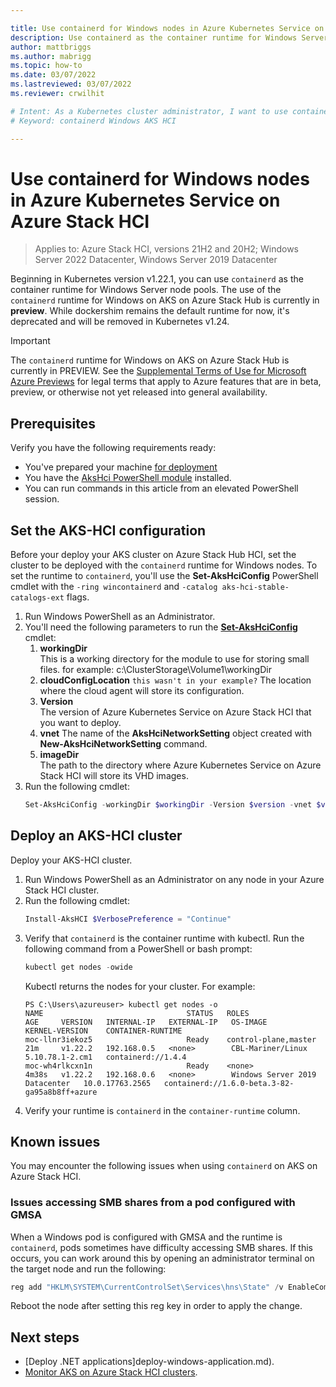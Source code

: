 ```yaml
---

title: Use containerd for Windows nodes in Azure Kubernetes Service on Azure Stack HCI
description: Use containerd as the container runtime for Windows Server node pools on Azure Kubernetes Service on Azure Stack HCI.
author: mattbriggs
ms.author: mabrigg
ms.topic: how-to
ms.date: 03/07/2022
ms.lastreviewed: 03/07/2022
ms.reviewer: crwilhit

# Intent: As a Kubernetes cluster administrator, I want to use containerd as my runtime so that my cluster is ready for the deprecation of dockershim.
# Keyword: containerd Windows AKS HCI

---
```


# Use containerd for Windows nodes in Azure Kubernetes Service on Azure Stack HCI

> Applies to: Azure Stack HCI, versions 21H2 and 20H2; Windows Server 2022 Datacenter, Windows Server 2019 Datacenter

Beginning in Kubernetes version v1.22.1, you can use `containerd` as the container runtime for Windows Server node pools. The use of the `containerd` runtime for Windows on AKS on Azure Stack Hub is currently in **preview**. While dockershim remains the default runtime for now, it's deprecated and will be removed in Kubernetes v1.24.

> [!IMPORTANT]  
> The `containerd` runtime for Windows on AKS on Azure Stack Hub is currently in PREVIEW.
> See the [Supplemental Terms of Use for Microsoft Azure Previews](https://azure.microsoft.com/support/legal/preview-supplemental-terms/) for legal terms that apply to Azure features that are in beta, preview, or otherwise not yet released into general availability.

## Prerequisites

Verify you have the following requirements ready:

- You've prepared your machine [for deployment](/azure-stack/aks-hci/prestage-cluster-service-host-create#step-2-prepare-your-machines-for-deployment)
- You have the [AksHci PowerShell module](./kubernetes-walkthrough-powershell.md#install-the-akshci-powershell-module) installed.
- You can run commands in this article from an elevated PowerShell session.

<!-- 4. H2s 
Required. A how-to article explains how to do a task. The bulk of each H2 should be 
a procedure.
-->

## Set the AKS-HCI configuration

Before your deploy your AKS cluster on Azure Stack Hub HCI, set the cluster to be deployed with the `containerd` runtime for Windows nodes. To set the runtime to `containerd`, you'll use the **Set-AksHciConfig** PowerShell cmdlet with the `-ring wincontainerd` and `-catalog aks-hci-stable-catalogs-ext` flags.

1. Run Windows PowerShell as an Administrator.
1. You'll need the following parameters to run the **[Set-AksHciConfig](./reference/ps/set-akshciconfig.md)** cmdlet:
    1. **workingDir**  
        This is a working directory for the module to use for storing small files. for example: c:\ClusterStorage\Volume1\workingDir
    1. **cloudConfigLocation** `this wasn't in your example?`
        The location where the cloud agent will store its configuration. 
    1. **Version**  
        The version of Azure Kubernetes Service on Azure Stack HCI that you want to deploy. 
    1. **vnet**
        The name of the **AksHciNetworkSetting** object created with **New-AksHciNetworkSetting** command.
    1. **imageDir**  
        The path to the directory where Azure Kubernetes Service on Azure Stack HCI will store its VHD images.
1. Run the following cmdlet:
    ```powershell
    Set-AksHciConfig -workingDir $workingDir -Version $version -vnet $vnet -imageDir $imageStore -skipHostLimitChecks -ring wincontainerd -catalog aks-hci-stable-catalogs-ext
    ```

## Deploy an AKS-HCI cluster

Deploy your AKS-HCI cluster.
1. Run Windows PowerShell as an Administrator on any node in your Azure Stack HCI cluster.
1. Run the following cmdlet:
    ```PowerShell
    Install-AksHCI $VerbosePreference = "Continue"
    ```
1. Verify that `containerd` is the container runtime with kubectl. Run the following command from a PowerShell or bash prompt:
    ```PowerShell
    kubectl get nodes -owide
    ```
    Kubectl returns the nodes for your cluster. For example:
    ```output
    PS C:\Users\azureuser> kubectl get nodes -o 
    NAME                                STATUS   ROLES                  AGE     VERSION   INTERNAL-IP   EXTERNAL-IP   OS-IMAGE                         KERNEL-VERSION    CONTAINER-RUNTIME
    moc-llnr3iekoz5                     Ready    control-plane,master   21m     v1.22.2   192.168.0.5   <none>        CBL-Mariner/Linux                5.10.78.1-2.cm1   containerd://1.4.4
    moc-wh4rlkcxn1n                     Ready    <none>                 4m38s   v1.22.2   192.168.0.6   <none>        Windows Server 2019 Datacenter   10.0.17763.2565   containerd://1.6.0-beta.3-82-ga95a8b8ff+azure
    ```
1. Verify your runtime is `containerd` in the `container-runtime` column.

## Known issues

You may encounter the following issues when using `containerd` on AKS on Azure Stack HCI.

### Issues accessing SMB shares from a pod configured with GMSA
When a Windows pod is configured with GMSA and the runtime is `containerd`, pods sometimes have difficulty accessing SMB shares. If this occurs, you can work around this by opening an administrator terminal on the target node and run the following:

```powershell  
reg add "HKLM\SYSTEM\CurrentControlSet\Services\hns\State" /v EnableCompartmentNamespace /t REG_DWORD /d 1
```

Reboot the node after setting this reg key in order to apply the change.

## Next steps

- [Deploy .NET applications]deploy-windows-application.md).
- [Monitor AKS on Azure Stack HCI clusters](monitor-logging.md).